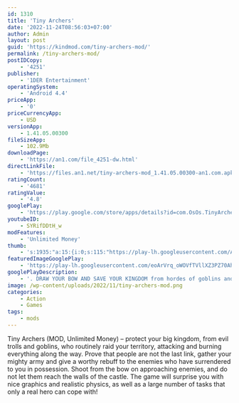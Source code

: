 ```yaml
---
id: 1310
title: 'Tiny Archers'
date: '2022-11-24T08:56:03+07:00'
author: Admin
layout: post
guid: 'https://kindmod.com/tiny-archers-mod/'
permalink: /tiny-archers-mod/
postIDCopy:
    - '4251'
publisher:
    - '1DER Entertainment'
operatingSystem:
    - 'Android 4.4'
priceApp:
    - '0'
priceCurrencyApp:
    - USD
versionApp:
    - 1.41.05.00300
fileSizeApp:
    - 102.9Mb
downloadPage:
    - 'https://an1.com/file_4251-dw.html'
directLinkFile:
    - 'https://files.an1.net/tiny-archers-mod_1.41.05.00300-an1.com.apk'
ratingCount:
    - '4681'
ratingValue:
    - '4.8'
googlePlay:
    - 'https://play.google.com/store/apps/details?id=com.OsOs.TinyArchers'
youtubeID:
    - SYRifDDtH_w
modFeatures:
    - 'Unlimited Money'
thumb:
    - 's:1935:"a:15:{i:0;s:115:"https://play-lh.googleusercontent.com/AZY4ECT4jaSrg6XLwdsh2GWXMe6Lrx_hRBj8PZBpM_DqHyrqdGp829mi73CPf5osYts=w526-h296";i:1;s:115:"https://play-lh.googleusercontent.com/EH_5T52W4N05Lu0xraOUmETjr6WKjmYRSvC5s1Vtyk5ryhqWH32IrJSyz33nsP09Weo=w526-h296";i:2;s:114:"https://play-lh.googleusercontent.com/JeukD9vwMPc7SEOkLjA4yhk4fdLKGS_pyfDM3GV60LJS3__gH9gsTtQFf3j_VEN5rw=w526-h296";i:3;s:116:"https://play-lh.googleusercontent.com/eeNYcRnCwvP4gLW6ZjFjdGYko252dm_U84Rjy0tY2jss6Y2zjm010PO5UPfHy8Ox1axY=w526-h296";i:4;s:116:"https://play-lh.googleusercontent.com/DPxXj6VQ77tD61i9xyk1G3FoZugmW7wwELLLGfmjcPCMzAFW4f6epuP7A0u8JObveu0k=w526-h296";i:5;s:115:"https://play-lh.googleusercontent.com/z7OgJdC5gVqZQGD8YOslwgkF62u5e8BWxASuEyUl1l5jF5SUMCJFHV0xj_J9C5tQy5U=w526-h296";i:6;s:116:"https://play-lh.googleusercontent.com/1H4cUTKMHteJMRkAWLNpih7jT7P_PbTzm59eOg086B1E_BD6znAHzyY6VGqQQKcIqslG=w526-h296";i:7;s:115:"https://play-lh.googleusercontent.com/Bpp626Bdz3f_zb2WL1Re8A1bPDa0AuxKbh_euVqZyIq76iBO_tgbc1cyt8bPWmh5iA4=w526-h296";i:8;s:116:"https://play-lh.googleusercontent.com/nnWKoRjdrzROf9pLK5tQ-_R3fJEGnqy55HH34eXraca0WMPHm-RWqJj6Lyq6MJkWYSiw=w526-h296";i:9;s:115:"https://play-lh.googleusercontent.com/2LgDRL2ytqH9sF3pwEsMkK53-uz2-kylWc2MRbHDWRrMekV4rDNJ-mQlnGnB2ujL9t0=w526-h296";i:10;s:114:"https://play-lh.googleusercontent.com/d0cmyWj8vnPlitxKQFX1_Dp2Ff_F1LUNrRO4fFGe9UmN3TyZ4cpn0DciDgaKh0j9mg=w526-h296";i:11;s:115:"https://play-lh.googleusercontent.com/XckXlW2L7zGjblMr4vKm52084M4AUvSwQhjeZlrneIi2GFt9qnVBvV92Wimkei8SvRA=w526-h296";i:12;s:115:"https://play-lh.googleusercontent.com/nMIjqItI7zZOWIjUVDXRIDNRn6P6E0nsyGe6VQ4_oKwjieTrg1F-aDOEf6_7XKYXbS4=w526-h296";i:13;s:116:"https://play-lh.googleusercontent.com/WTHGbhOwPtx17T6WH1dasJPSe_SlhZn_Tbp5M_D8mvmckgtfXoeNMxnleejziYNh2O_N=w526-h296";i:14;s:115:"https://play-lh.googleusercontent.com/6iJcL48HjMj15jFSrFoSE067vncJxC-jOSm78LOWTnaNaTzFkgl7G6_26so01IXQNlY=w526-h296";}";'
featuredImageGooglePlay:
    - 'https://play-lh.googleusercontent.com/eoArVrq_oWOVfTVllXZ3PZ70Ahu9f97j3udyyOTE-5U89RDtBQodBUZ5UU3SdagbK8vp'
googlePlayDescription:
    - '. DRAW YOUR BOW AND SAVE YOUR KINGDOM from hordes of goblins and trolls that siege your tower! Crush your enemies and become the greatest Tiny Archer in this challenging, fantasy, action game.. Discover fantastic characters, fight multiple enemies, unlock magic arrows and surprising abilities. Use your archery skills to survive! Defend your tower, defeat countless goblin and skeleton armies and save the day! Join the ultimate bow and arrow adventure of Tiny Archers!. ▶ ATTACK your enemies with 4 amazing characters: human, dwarf, elf and beastmaster'
image: /wp-content/uploads/2022/11/tiny-archers-mod.png
categories:
    - Action
    - Games
tags:
    - mods
---
```


Tiny Archers (MOD, Unlimited Money) – protect your big kingdom, from evil trolls and goblins, who routinely raid your territory, attacking and burning everything along the way. Prove that people are not the last link, gather your mighty army and give a worthy rebuff to the enemies who have surrendered to you in possession. Shoot from the bow on approaching enemies, and do not let them reach the walls of the castle. The game will surprise you with nice graphics and realistic physics, as well as a large number of tasks that only a real hero can cope with!